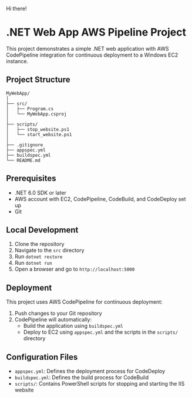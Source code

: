 Hi there!
# .NET Web App AWS Pipeline Project

This project demonstrates a simple .NET web application with AWS CodePipeline integration for continuous deployment to a Windows EC2 instance.

## Project Structure

```
MyWebApp/
│
├── src/
│   ├── Program.cs
│   └── MyWebApp.csproj
│
├── scripts/
│   ├── stop_website.ps1
│   └── start_website.ps1
│
├── .gitignore
├── appspec.yml
├── buildspec.yml
└── README.md
```

## Prerequisites

- .NET 6.0 SDK or later
- AWS account with EC2, CodePipeline, CodeBuild, and CodeDeploy set up
- Git

## Local Development

1. Clone the repository
2. Navigate to the `src` directory
3. Run `dotnet restore`
4. Run `dotnet run`
5. Open a browser and go to `http://localhost:5000`

## Deployment

This project uses AWS CodePipeline for continuous deployment:

1. Push changes to your Git repository
2. CodePipeline will automatically:
   - Build the application using `buildspec.yml`
   - Deploy to EC2 using `appspec.yml` and the scripts in the `scripts/` directory

## Configuration Files

- `appspec.yml`: Defines the deployment process for CodeDeploy
- `buildspec.yml`: Defines the build process for CodeBuild
- `scripts/`: Contains PowerShell scripts for stopping and starting the IIS website
